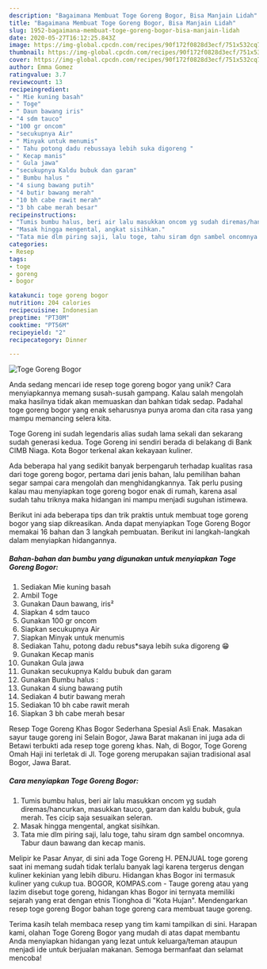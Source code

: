 ```yaml
---
description: "Bagaimana Membuat Toge Goreng Bogor, Bisa Manjain Lidah"
title: "Bagaimana Membuat Toge Goreng Bogor, Bisa Manjain Lidah"
slug: 1952-bagaimana-membuat-toge-goreng-bogor-bisa-manjain-lidah
date: 2020-05-27T16:12:25.843Z
image: https://img-global.cpcdn.com/recipes/90f172f0828d3ecf/751x532cq70/toge-goreng-bogor-foto-resep-utama.jpg
thumbnail: https://img-global.cpcdn.com/recipes/90f172f0828d3ecf/751x532cq70/toge-goreng-bogor-foto-resep-utama.jpg
cover: https://img-global.cpcdn.com/recipes/90f172f0828d3ecf/751x532cq70/toge-goreng-bogor-foto-resep-utama.jpg
author: Emma Gomez
ratingvalue: 3.7
reviewcount: 13
recipeingredient:
- " Mie kuning basah"
- " Toge"
- " Daun bawang iris"
- "4 sdm tauco"
- "100 gr oncom"
- "secukupnya Air"
- " Minyak untuk menumis"
- " Tahu potong dadu rebussaya lebih suka digoreng "
- " Kecap manis"
- " Gula jawa"
- "secukupnya Kaldu bubuk dan garam"
- " Bumbu halus "
- "4 siung bawang putih"
- "4 butir bawang merah"
- "10 bh cabe rawit merah"
- "3 bh cabe merah besar"
recipeinstructions:
- "Tumis bumbu halus, beri air lalu masukkan oncom yg sudah diremas/hancurkan, masukkan tauco, garam dan kaldu bubuk, gula merah. Tes cicip saja sesuaikan seleran."
- "Masak hingga mengental, angkat sisihkan."
- "Tata mie dlm piring saji, lalu toge, tahu siram dgn sambel oncomnya. Tabur daun bawang dan kecap manis."
categories:
- Resep
tags:
- toge
- goreng
- bogor

katakunci: toge goreng bogor 
nutrition: 204 calories
recipecuisine: Indonesian
preptime: "PT30M"
cooktime: "PT56M"
recipeyield: "2"
recipecategory: Dinner

---
```



![Toge Goreng Bogor](https://img-global.cpcdn.com/recipes/90f172f0828d3ecf/751x532cq70/toge-goreng-bogor-foto-resep-utama.jpg)

Anda sedang mencari ide resep toge goreng bogor yang unik? Cara menyiapkannya memang susah-susah gampang. Kalau salah mengolah maka hasilnya tidak akan memuaskan dan bahkan tidak sedap. Padahal toge goreng bogor yang enak seharusnya punya aroma dan cita rasa yang mampu memancing selera kita.

Toge Goreng ini sudah legendaris alias sudah lama sekali dan sekarang sudah generasi kedua. Toge Goreng ini sendiri berada di belakang di Bank CIMB Niaga. Kota Bogor terkenal akan kekayaan kuliner.

Ada beberapa hal yang sedikit banyak berpengaruh terhadap kualitas rasa dari toge goreng bogor, pertama dari jenis bahan, lalu pemilihan bahan segar sampai cara mengolah dan menghidangkannya. Tak perlu pusing kalau mau menyiapkan toge goreng bogor enak di rumah, karena asal sudah tahu triknya maka hidangan ini mampu menjadi suguhan istimewa.


Berikut ini ada beberapa tips dan trik praktis untuk membuat toge goreng bogor yang siap dikreasikan. Anda dapat menyiapkan Toge Goreng Bogor memakai 16 bahan dan 3 langkah pembuatan. Berikut ini langkah-langkah dalam menyiapkan hidangannya.

<!--inarticleads1-->

##### Bahan-bahan dan bumbu yang digunakan untuk menyiapkan Toge Goreng Bogor:

1. Sediakan  Mie kuning basah
1. Ambil  Toge
1. Gunakan  Daun bawang, iris²
1. Siapkan 4 sdm tauco
1. Gunakan 100 gr oncom
1. Siapkan secukupnya Air
1. Siapkan  Minyak untuk menumis
1. Sediakan  Tahu, potong dadu rebus*saya lebih suka digoreng 😁
1. Gunakan  Kecap manis
1. Gunakan  Gula jawa
1. Gunakan secukupnya Kaldu bubuk dan garam
1. Gunakan  Bumbu halus :
1. Gunakan 4 siung bawang putih
1. Sediakan 4 butir bawang merah
1. Sediakan 10 bh cabe rawit merah
1. Siapkan 3 bh cabe merah besar


Resep Toge Goreng Khas Bogor Sederhana Spesial Asli Enak. Masakan sayur tauge goreng ini Selain Bogor, Jawa Barat makanan ini juga ada di Betawi terbukti ada resep toge goreng khas. Nah, di Bogor, Toge Goreng Omah Haji ini terletak di Jl. Toge goreng merupakan sajian tradisional asal Bogor, Jawa Barat. 

<!--inarticleads2-->

##### Cara menyiapkan Toge Goreng Bogor:

1. Tumis bumbu halus, beri air lalu masukkan oncom yg sudah diremas/hancurkan, masukkan tauco, garam dan kaldu bubuk, gula merah. Tes cicip saja sesuaikan seleran.
1. Masak hingga mengental, angkat sisihkan.
1. Tata mie dlm piring saji, lalu toge, tahu siram dgn sambel oncomnya. Tabur daun bawang dan kecap manis.


Melipir ke Pasar Anyar, di sini ada Toge Goreng H. PENJUAL toge goreng saat ini memang sudah tidak terlalu banyak lagi karena tergerus dengan kuliner kekinian yang lebih diburu. Hidangan khas Bogor ini termasuk kuliner yang cukup tua. BOGOR, KOMPAS.com - Tauge goreng atau yang lazim disebut toge goreng, hidangan khas Bogor ini ternyata memiliki sejarah yang erat dengan etnis Tionghoa di &#34;Kota Hujan&#34;. Mendengarkan resep toge goreng Bogor bahan toge goreng cara membuat tauge goreng. 

Terima kasih telah membaca resep yang tim kami tampilkan di sini. Harapan kami, olahan Toge Goreng Bogor yang mudah di atas dapat membantu Anda menyiapkan hidangan yang lezat untuk keluarga/teman ataupun menjadi ide untuk berjualan makanan. Semoga bermanfaat dan selamat mencoba!
